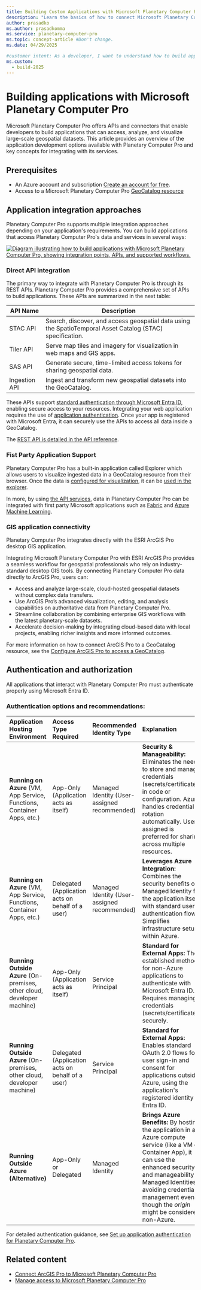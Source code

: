 ```yaml
---
title: Building Custom Applications with Microsoft Planetary Computer Pro
description: "Learn the basics of how to connect Microsoft Planetary Computer Pro (Planetary Computer Pro) to applications or build your application on top of Planetary Computer Pro's API services."
author: prasadko
ms.author: prasadkomma
ms.service: planetary-computer-pro
ms.topic: concept-article #Don't change.
ms.date: 04/29/2025

#customer intent: As a developer, I want to understand how to build applications that integrate with Microsoft Planetary Computer Pro so that I can create solutions leveraging geospatial data at scale.
ms.custom:
  - build-2025
---
```


# Building applications with Microsoft Planetary Computer Pro

Microsoft Planetary Computer Pro offers APIs and connectors that enable developers to build applications that can access, analyze, and visualize large-scale geospatial datasets. This article provides an overview of the application development options available with Planetary Computer Pro and key concepts for integrating with its services.

## Prerequisites

- An Azure account and subscription [Create an account for free](https://azure.microsoft.com/pricing/purchase-options/azure-account?cid=msft_learn).
- Access to a Microsoft Planetary Computer Pro [GeoCatalog resource](./deploy-geocatalog-resource.md)

## Application integration approaches

Planetary Computer Pro supports multiple integration approaches depending on your application's requirements. You can build applications that access Planetary Computer Pro's data and services in several ways:

[ ![Diagram illustrating how to build applications with Microsoft Planetary Computer Pro, showing integration points, APIs, and supported workflows.](media/build-apps-diagram.png) ](media/build-apps-diagram.png#lightbox)

### Direct API integration

The primary way to integrate with Planetary Computer Pro is through its REST APIs. Planetary Computer Pro provides a comprehensive set of APIs to build applications. These APIs are summarized in the next table:

| API Name      | Description                                                                                   |
|---------------|----------------------------------------------------------------------------------------------|
| STAC API      | Search, discover, and access geospatial data using the SpatioTemporal Asset Catalog (STAC) specification.                   |
| Tiler API     | Serve map tiles and imagery for visualization in web maps and GIS apps.                      |
| SAS API       | Generate secure, time-limited access tokens for sharing geospatial data.                     |
| Ingestion API | Ingest and transform new geospatial datasets into the GeoCatalog.      |

These APIs support [standard authentication through Microsoft Entra ID](/entra/architecture/guide-for-independent-software-developers), enabling secure access to your resources. Integrating your web application requires the use of [application authentication](./application-authentication.md). Once your app is registered with Microsoft Entra, it can securely use the APIs to access all data inside a GeoCatalog. 

The [REST API is detailed in the API reference](/rest/api/planetarycomputer).

### Fist Party Application Support

Planetary Computer Pro has a built-in application called Explorer which allows users to visualize ingested data in a GeoCatalog resource from their browser. Once the data is [configured for visualization](./collection-configuration-concept.md), it can be [used in the explorer](./use-explorer.md).

In more, by using [the API services](#direct-api-integration), data in Planetary Computer Pro can be integrated with first party Microsoft applications such as [Fabric](/fabric) and [Azure Machine Learning](/azure/machine-learning/overview-what-is-azure-machine-learning). 

### GIS application connectivity

Planetary Computer Pro integrates directly with the ESRI ArcGIS Pro desktop GIS application. 

Integrating Microsoft Planetary Computer Pro with ESRI ArcGIS Pro provides a seamless workflow for geospatial professionals who rely on industry-standard desktop GIS tools. By connecting Planetary Computer Pro data directly to ArcGIS Pro, users can:

- Access and analyze large-scale, cloud-hosted geospatial datasets without complex data transfers.
- Use ArcGIS Pro’s advanced visualization, editing, and analysis capabilities on authoritative data from Planetary Computer Pro.
- Streamline collaboration by combining enterprise GIS workflows with the latest planetary-scale datasets.
- Accelerate decision-making by integrating cloud-based data with local projects, enabling richer insights and more informed outcomes.

For more information on how to connect ArcGIS Pro to a GeoCatalog resource, see the [Configure ArcGIS Pro to access a GeoCatalog](./create-connection-arc-gis-pro.md).

## Authentication and authorization

All applications that interact with Planetary Computer Pro must authenticate properly using Microsoft Entra ID. 

### Authentication options and recommendations:

| Application Hosting Environment | Access Type Required | Recommended Identity Type        | Explanation                                                                                                                               |
| :------------------------------ | :------------------- | :------------------------------- | :-------------------------------------------------------------------------------------------------------------------------------------------------------- |
| **Running on Azure** (VM, App Service, Functions, Container Apps, etc.) | App-Only (Application acts as itself) | Managed Identity (User-assigned recommended) | **Security & Manageability:** Eliminates the need to store and manage credentials (secrets/certificates) in code or configuration. Azure handles credential rotation automatically. User-assigned is preferred for sharing across multiple resources. |
| **Running on Azure** (VM, App Service, Functions, Container Apps, etc.) | Delegated (Application acts on behalf of a user) | Managed Identity (User-assigned recommended) | **Leverages Azure Integration:** Combines the security benefits of Managed Identity for the application itself with standard user authentication flows. Simplifies infrastructure setup within Azure. |
| **Running Outside Azure** (On-premises, other cloud, developer machine) | App-Only (Application acts as itself) | Service Principal | **Standard for External Apps:** The established method for non-Azure applications to authenticate with Microsoft Entra ID. Requires managing credentials (secrets/certificates) securely. |
| **Running Outside Azure** (On-premises, other cloud, developer machine) | Delegated (Application acts on behalf of a user) | Service Principal | **Standard for External Apps:** Enables standard OAuth 2.0 flows for user sign-in and consent for applications outside Azure, using the application's registered identity in Entra ID. |
| **Running Outside Azure (Alternative)** | App-Only or Delegated | Managed Identity | **Brings Azure Benefits:** By hosting the application in an Azure compute service (like a VM or Container App), it can use the enhanced security and manageability of Managed Identities, avoiding credential management even though the *origin* might be considered non-Azure. |

For detailed authentication guidance, see [Set up application authentication for Planetary Computer Pro](./application-authentication.md).


## Related content

- [Connect ArcGIS Pro to Microsoft Planetary Computer Pro](./create-connection-arc-gis-pro.md)
- [Manage access to Microsoft Planetary Computer Pro](./manage-access.md)
